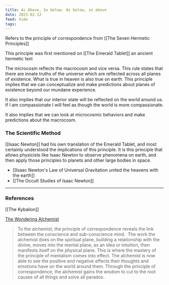 ```yaml
---
title: As Above, So below- As below, so above
date: 2023-02-12
feed: hide
tags:
---
```


Refers to the principle of correspondence from [[The Seven Hermetic Principles]] 

This principle was first mentioned on [[The Emerald Tablet]] an ancient hermetic text

The microcosm reflects the macrocosm and vice versa. This rule states that there are innate truths of the universe which are reflected across all planes of existence. What is true in heaven is also true on earth. This principle implies that we can conceptualize and make predictions about planes of existence beyond our mundane experience.

It also implies that our interior state will be reflected on the world around us. If I am compassionate I will feel as though the world is more compassionate.

It also implies that we can look at microcosmic behaviors and make predictions about the macrocosm.

### The Scientific Method 

[[Isaac Newton]] had his own translation of the Emerald Tablet, and most certainly understood the implications of this principle. It is this principle that allows physicists like Isaac Newton to observe phenomena on earth, and then apply those principles to planets and other large bodies in space.
- [[Isaac Newton's Law of Universal Gravitation united the heavens with the earth]]
- [[The Occult Studies of Isaac Newton]]

___
### References
[[The Kybalion]]

[The Wondering Alchemist](https://www.thewonderingalchemist.com/blog/hermetic-principle-2-correspondence)
>To the alchemist, the principle of correspondence reveals the link between the conscience and sub-conscience mind.  The work the alchemist does on the spiritual plane, building a relationship with the divine, moves into the mental plane, as an idea or intuition, then manifests itself on the physical plane. This is where the mastery of the principle of mentalism comes into effect. The alchemist is now able to see the positive and negative effects their thoughts and emotions have on the world around them. Through the principle of correspondence, the alchemist gains the wisdom to cut to the root causes of all things and solve all paradox.